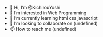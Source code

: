 - 👋 Hi, I’m @KichirouYoshi
- 👀 I’m interested in Web Programming
- 🌱 I’m currently learning html css javascript
- 💞️ I’m looking to collaborate on (undefined)
- 📫 How to reach me (undefined)

<!---
KichirouYoshi/KichirouYoshi is a ✨ special ✨ repository because its `README.md` (this file) appears on your GitHub profile.
You can click the Preview link to take a look at your changes.
--->
